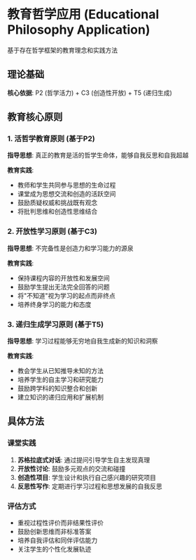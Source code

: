 # 教育哲学应用 (Educational Philosophy Application)  

基于存在哲学框架的教育理念和实践方法  

## 理论基础  

**核心依据**: P2 (哲学活力) + C3 (创造性开放) + T5 (递归生成)  

## 教育核心原则  

### 1. 活哲学教育原则 (基于P2)  
**指导思想**: 真正的教育是活的哲学生命体，能够自我反思和自我超越  

**教育实践**:  
- 教师和学生共同参与思想的生命过程  
- 课堂成为思想交流和创造的活跃空间  
- 鼓励质疑权威和挑战既有观念  
- 将批判思维和创造性思维结合  

### 2. 开放性学习原则 (基于C3)  
**指导思想**: 不完备性是创造力和学习能力的源泉  

**教育实践**:  
- 保持课程内容的开放性和发展空间  
- 鼓励学生提出无法完全回答的问题  
- 将"不知道"视为学习的起点而非终点  
- 培养终身学习的能力和态度  

### 3. 递归生成学习原则 (基于T5)  
**指导思想**: 学习过程能够无穷地自我生成新的知识和洞察  

**教育实践**:  
- 教会学生从已知推导未知的方法  
- 培养学生的自主学习和研究能力  
- 鼓励跨学科的知识整合和创新  
- 建立知识的递归应用和扩展机制  

## 具体方法  

### 课堂实践  
1. **苏格拉底式对话**: 通过提问引导学生自主发现真理  
2. **开放性讨论**: 鼓励多元观点的交流和碰撞  
3. **创造性项目**: 学生设计和执行自己感兴趣的研究项目  
4. **反思性写作**: 定期进行学习过程和思想发展的自我反思  

### 评估方式  
- 重视过程性评价而非结果性评价  
- 鼓励创新思维而非标准答案  
- 培养自我评估和同伴评估能力  
- 关注学生的个性化发展轨迹  